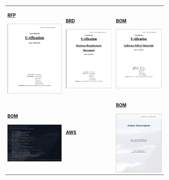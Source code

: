 <table>
  <tr>
    <td>
      <!-- RFP -->
      <a href="https://github.com/JosephArmas/side-quest/tree/main/documentation/utification/RFP">
        <h4>RFP</h4>
      </a>
       <a href="https://github.com/JosephArmas/side-quest/tree/main/documentation/utification/RFP"> 
        <img src="https://github.com/JosephArmas/side-quest/blob/main/documentation/.assets/rfp_preview.png">
      </a> 
    </td>
    <td>
      <!-- BRD -->
      <a href="https://github.com/JosephArmas/side-quest/tree/main/documentation/utification/BRD">
        <h4>BRD</h4>
      </a>
      <a href="https://github.com/JosephArmas/side-quest/tree/main/documentation/utification/BRD"> 
        <img src="https://github.com/JosephArmas/side-quest/blob/main/documentation/.assets/brd_preview.png">
      </a> 
    </td>
    <td>
      <!-- BOM -->
      <a href="https://github.com/JosephArmas/side-quest/tree/main/documentation/utification/bill%20of%20materials">
        <h4>BOM</h4>
      </a>
      <a href="https://github.com/JosephArmas/side-quest/tree/main/documentation/utification/bill%20of%20materials"> 
        <img src="https://github.com/JosephArmas/side-quest/blob/main/documentation/.assets/bom_preview.png">
      </a> 
    </td>
  </tr>
  <tr>
    <td>
      <!-- SQL -->
      <a href="https://github.com/JosephArmas/side-quest/tree/main/documentation/utification/SQL%20Instructions">
        <h4>BOM</h4>
      </a>
      <a href="https://github.com/JosephArmas/side-quest/tree/main/documentation/utification/SQL%20Instructions"> 
        <img src="https://github.com/JosephArmas/side-quest/blob/main/documentation/.assets/sql_preview.png">
      </a> 
    </td>
    <td>
      <!-- AWS -->
      <a href="">
        <h4>AWS</h4>
      </a>
      <a href=""> 
        <img src="">
      </a> 
    </td>
    <td>
      <!-- Design Review -->
      <a href="https://github.com/JosephArmas/side-quest/tree/main/documentation/utification/design%20review">
        <h4>BOM</h4>
      </a>
      <a href="https://github.com/JosephArmas/side-quest/tree/main/documentation/utification/design%20review"> 
        <img src="https://github.com/JosephArmas/side-quest/blob/main/documentation/.assets/design_review_preview.png">
      </a> 
    </td>
  </tr>  
</table>
